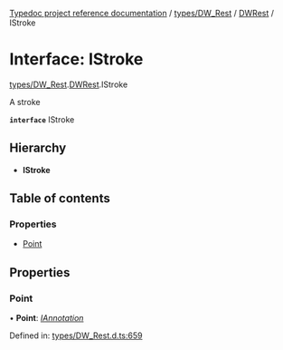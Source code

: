 [Typedoc project reference documentation](../README.md) / [types/DW_Rest](../modules/types_dw_rest.md) / [DWRest](../modules/types_dw_rest.dwrest.md) / IStroke

# Interface: IStroke

[types/DW_Rest](../modules/types_dw_rest.md).[DWRest](../modules/types_dw_rest.dwrest.md).IStroke

A stroke

**`interface`** IStroke

## Hierarchy

* **IStroke**

## Table of contents

### Properties

- [Point](types_dw_rest.dwrest.istroke.md#point)

## Properties

### Point

• **Point**: [*IAnnotation*](types_dw_rest.dwrest.iannotation.md)

Defined in: [types/DW_Rest.d.ts:659](https://github.com/DocuWare/REST-Sample-TS/blob/6171aa8/src/types/DW_Rest.d.ts#L659)

